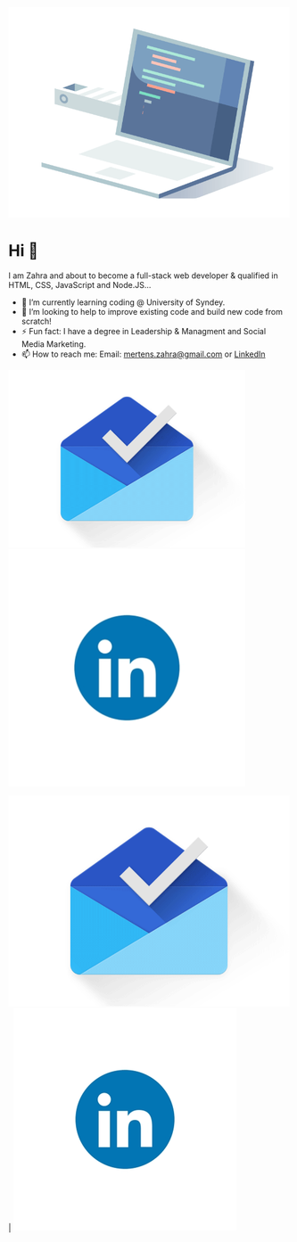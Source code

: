 
![codingGif](https://github.com/ZahraMertens/readmeImages/blob/main/images/codingGIF.gif)

# Hi 👋

I am Zahra and about to become a full-stack web developer & qualified in HTML, CSS, JavaScript and Node.JS...

- 🌱 I’m currently learning coding @ University of Syndey.
- 🤔 I’m looking to help to improve existing code and build new code from scratch!
- ⚡ Fun fact: I have a degree in Leadership & Managment and Social Media Marketing.
- 📫 How to reach me: Email: mertens.zahra@gmail.com or [LinkedIn](https://www.linkedin.com/in/zahra-marie-mertens-0399771a3/) 

<img src="https://github.com/ZahraMertens/readmeImages/blob/main/images/mail.gif" width="425"/> <img src="https://github.com/ZahraMertens/readmeImages/blob/main/images/linked.gif" width="425"/> 
 
![codingGif](https://github.com/ZahraMertens/readmeImages/blob/main/images/mail.gif) |  ![codingGif](https://github.com/ZahraMertens/readmeImages/blob/main/images/linked.gif)



